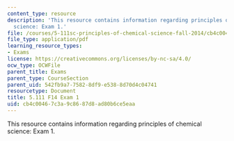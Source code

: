 ```yaml
---
content_type: resource
description: 'This resource contains information regarding principles of chemical
  science: Exam 1.'
file: /courses/5-111sc-principles-of-chemical-science-fall-2014/cb4c00467c3a9c8687d8ad80b6ce5eaa_MIT5_111F14_Exam1.pdf
file_type: application/pdf
learning_resource_types:
- Exams
license: https://creativecommons.org/licenses/by-nc-sa/4.0/
ocw_type: OCWFile
parent_title: Exams
parent_type: CourseSection
parent_uid: 542fb9a7-7582-8df9-e538-8d70d4c04741
resourcetype: Document
title: 5.111 F14 Exam 1
uid: cb4c0046-7c3a-9c86-87d8-ad80b6ce5eaa
---
```

This resource contains information regarding principles of chemical science: Exam 1.